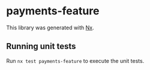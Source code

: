 # payments-feature

This library was generated with [Nx](https://nx.dev).

## Running unit tests

Run `nx test payments-feature` to execute the unit tests.
